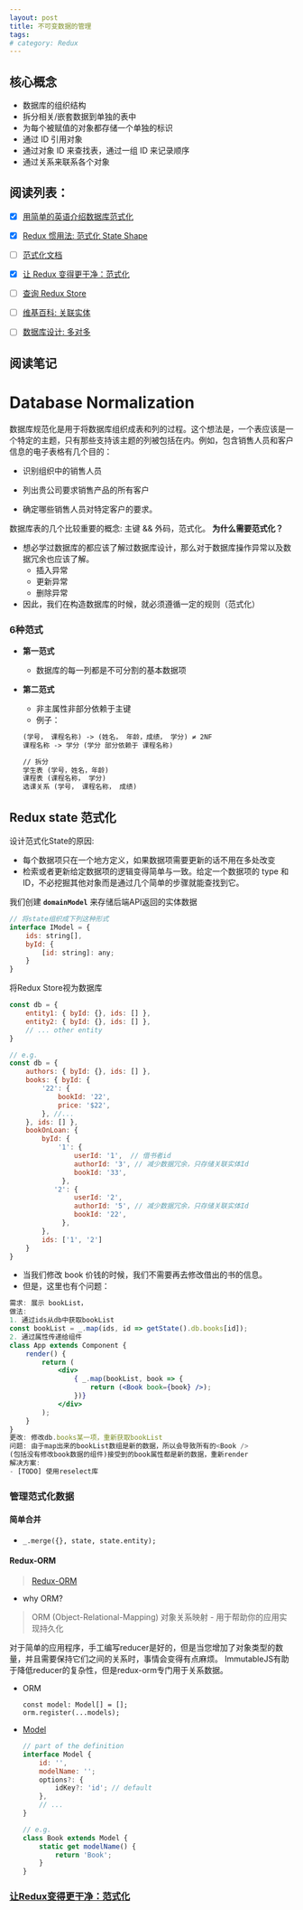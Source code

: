 ```yaml
---
layout: post
title: 不可变数据的管理
tags:
# category: Redux
---
```


## 核心概念
* 数据库的组织结构
* 拆分相关/嵌套数据到单独的表中
* 为每个被赋值的对象都存储一个单独的标识
* 通过 ID 引用对象
* 通过对象 ID 来查找表，通过一组 ID 来记录顺序
* 通过关系来联系各个对象


## **阅读列表**：
* [x] [用简单的英语介绍数据库范式化](http://www.essentialsql.com/get-ready-to-learn-sql-database-normalization-explained-in-simple-english/)
* [x] [Redux 惯用法: 范式化 State Shape](https://egghead.io/lessons/javascript-redux-normalizing-the-state-shape)
* [ ] [范式化文档](https://github.com/paularmstrong/normalizr)
* [x] [让 Redux 变得更干净：范式化](https://tonyhb.gitbooks.io/redux-without-profanity/content/normalizer.html)
* [ ] [查询 Redux Store](https://medium.com/@adamrackis/querying-a-redux-store-37db8c7f3b0f)
* [ ] [维基百科: 关联实体](https://en.wikipedia.org/wiki/Associative_entity)
* [ ] [数据库设计: 多对多](http://www.tomjewett.com/dbdesign/dbdesign.php?page=manymany.php)


## 阅读笔记

# Database Normalization

数据库规范化是用于将数据库组织成表和列的过程。这个想法是，一个表应该是一个特定的主题，只有那些支持该主题的列被包括在内。例如，包含销售人员和客户信息的电子表格有几个目的：
* 识别组织中的销售人员

* 列出贵公司要求销售产品的所有客户

* 确定哪些销售人员对特定客户的要求。


数据库表的几个比较重要的概念: 主键 && 外码，范式化。
**为什么需要范式化？**
* 想必学过数据库的都应该了解过数据库设计，那么对于数据库操作异常以及数据冗余也应该了解。
  * 插入异常
  * 更新异常
  * 删除异常
* 因此，我们在构造数据库的时候，就必须遵循一定的规则（范式化）


### 6种范式
* **第一范式**
  * 数据库的每一列都是不可分割的基本数据项
* **第二范式**
  * 非主属性非部分依赖于主键
  * 例子：

  ```markdown
  (学号， 课程名称) -> (姓名， 年龄，成绩， 学分) ≠ 2NF
  课程名称 -> 学分 (学分 部分依赖于 课程名称)

  // 拆分
  学生表 (学号，姓名，年龄)
  课程表 (课程名称， 学分)
  选课关系 (学号， 课程名称， 成绩)
  ```


## Redux state 范式化
设计范式化State的原因:
* 每个数据项只在一个地方定义，如果数据项需要更新的话不用在多处改变
* 检索或者更新给定数据项的逻辑变得简单与一致。给定一个数据项的 type 和 ID，不必挖掘其他对象而是通过几个简单的步骤就能查找到它。


我们创建 **`domainModel`** 来存储后端API返回的实体数据
```javascript
// 将state组织成下列这种形式
interface IModel = {
    ids: string[],
    byId: {
        [id: string]: any;
    }
}
```
将Redux Store视为数据库
```javascript
const db = {
    entity1: { byId: {}, ids: [] },
    entity2: { byId: {}, ids: [] },
    // ... other entity
}

// e.g.
const db = {
    authors: { byId: {}, ids: [] },
    books: { byId: {
        '22': {
            bookId: '22',
            price: '$22',
        }, //...
    }, ids: [] },
    bookOnLoan: {
        byId: {
            '1': {
                userId: '1',  // 借书者id
                authorId: '3', // 减少数据冗余，只存储关联实体Id
                bookId: '33',
             },
           '2': {
                userId: '2',
                authorId: '5', // 减少数据冗余，只存储关联实体Id
                bookId: '22',
             },
        },
        ids: ['1', '2']
    }
}
```
* 当我们修改 book 价钱的时候，我们不需要再去修改借出的书的信息。
* 但是，这里也有个问题：

```jsx
需求: 展示 bookList，
做法: 
1. 通过ids从db中获取bookList
const bookList = _.map(ids, id => getState().db.books[id]);
2. 通过属性传递给组件
class App extends Component {
    render() {
        return (
            <div>
                { _.map(bookList, book => {
                    return (<Book book={book} />);
                })}
            </div>
        );
    }
}
更改: 修改db.books某一项，重新获取bookList
问题: 由于map出来的bookList数组是新的数据，所以会导致所有的<Book />
(包括没有修改book数据的组件)接受到的book属性都是新的数据，重新render
解决方案: 
- [TODO] 使用reselect库
```

### 管理范式化数据
#### 简单合并
* `_.merge({}, state, state.entity);`


#### Redux-ORM
> [Redux-ORM](https://github.com/tommikaikkonen/redux-orm)


* why ORM?


> ORM (Object-Relational-Mapping) 对象关系映射 - 用于帮助你的应用实现持久化


对于简单的应用程序，手工编写reducer是好的，但是当您增加了对象类型的数量，并且需要保持它们之间的关系时，事情会变得有点麻烦。 ImmutableJS有助于降低reducer的复杂性，但是redux-orm专门用于关系数据。
* ORM
  ```markup
  const model: Model[] = [];
  orm.register(...models);
  ```


* [Model](http://tommikaikkonen.github.io/redux-orm/Model.html)
  ```javascript
  // part of the definition
  interface Model {
      id: '',
      modelName: '';
      options?: {
          idKey?: 'id'; // default
      },
      // ...
  }

  // e.g.
  class Book extends Model {
      static get modelName() {
          return 'Book';
      }
  }
  ```


### [让Redux变得更干净：范式化](https://lark.alipay.com/xinming.lxj/notebook/fe4z5s)


